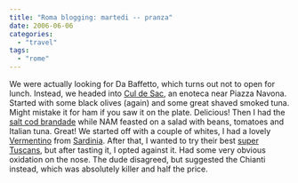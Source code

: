 ```yaml
---
title: "Roma blogging: martedi -- pranza"
date: 2006-06-06
categories: 
  - "travel"
tags: 
  - "rome"
---
```


We were actually looking for Da Baffetto, which turns out not to open for lunch. Instead, we headed into [Cul de Sac](http://travel2.nytimes.com/top/features/travel/destinations/europe/italy/rome/restaurant_details.html?vid=1083747044792), an enoteca near Piazza Navona. Started with some black olives (again) and some great shaved smoked tuna. Might mistake it for ham if you saw it on the plate. Delicious! Then I had the [salt cod brandade](http://www.findarticles.com/p/articles/mi_m1216/is_5_213/ai_n6359133) while NAM feasted on a salad with beans, tomatoes and Italian tuna. Great! We started off with a couple of whites, I had a lovely [Vermentino](http://www.milioni.com/vini/ingd1/608.htm) from [Sardinia](http://www.wineweb.com/map_italy_sardinia.html). After that, I wanted to try their best [super Tuscans](http://en.wikipedia.org/wiki/Chianti#Super_Tuscans), but after tasting it, I opted against it. Had some very obvious oxidation on the nose. The dude disagreed, but suggested the Chianti instead, which was absolutely killer and half the price.
